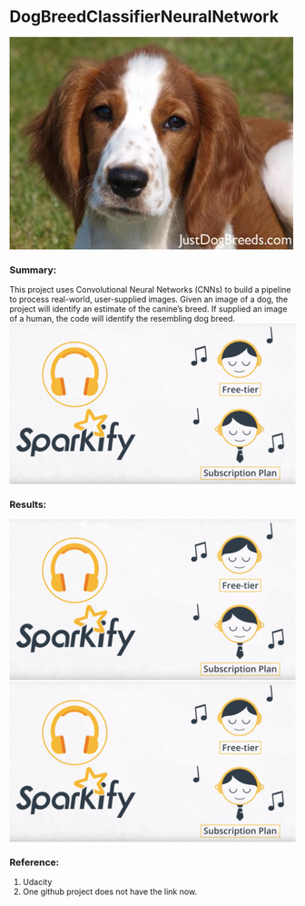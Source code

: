 # DogBreedClassifierNeuralNetwork

![Image of result](https://github.com/ShuangyuandData/DogBreedClassifierNeuralNetwork/blob/master/Welsh_springer_spaniel_08203.jpg)
### Summary: 
This project uses Convolutional Neural Networks (CNNs) to build a pipeline to process real-world, user-supplied images. 
Given an image of a dog, the project will identify an estimate of the canine’s breed. 
If supplied an image of a human, the code will identify the resembling dog breed.
![Image of result](https://github.com/ShuangyuandData/SparkprojectSparkify/blob/master/figure1.png)

### Results:
![Image of result](https://github.com/ShuangyuandData/SparkprojectSparkify/blob/master/figure1.png)
![Image of result](https://github.com/ShuangyuandData/SparkprojectSparkify/blob/master/figure1.png)

### Reference:
1. Udacity
2. One github project does not have the link now.
